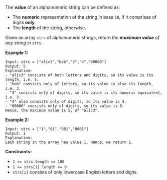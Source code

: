 The **value** of an alphanumeric string can be defined as:

- The **numeric** representation of the string in base `10`, if it comprises of digits **only**.
- The **length** of the string, otherwise.

Given an array `strs` of alphanumeric strings, return *the **maximum value** of any string in* `strs`.

**Example 1:**

```
Input: strs = ["alic3","bob","3","4","00000"]
Output: 5
Explanation:
- "alic3" consists of both letters and digits, so its value is its length, i.e. 5.
- "bob" consists only of letters, so its value is also its length, i.e. 3.
- "3" consists only of digits, so its value is its numeric equivalent, i.e. 3.
- "4" also consists only of digits, so its value is 4.
- "00000" consists only of digits, so its value is 0.
Hence, the maximum value is 5, of "alic3".

```

**Example 2:**

```
Input: strs = ["1","01","001","0001"]
Output: 1
Explanation:
Each string in the array has value 1. Hence, we return 1.

```

**Constraints:**

- `1 <= strs.length <= 100`
- `1 <= strs[i].length <= 9`
- `strs[i]` consists of only lowercase English letters and digits.